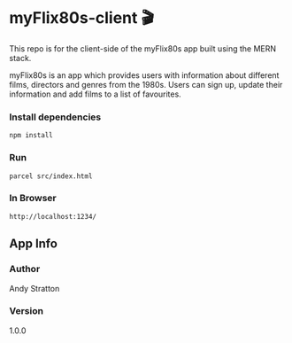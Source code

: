 # myFlix80s-client    :clapper:
This repo is for the client-side of the myFlix80s app built using the MERN stack.

myFlix80s is an app which provides users with information about different films, directors and genres from the 1980s.  Users can sign up, update their information and add films to a list of favourites.


### Install dependencies
```
npm install
```
### Run
```
parcel src/index.html
```
### In Browser
```
http://localhost:1234/
```
## App Info

### Author
Andy Stratton

### Version
1.0.0
